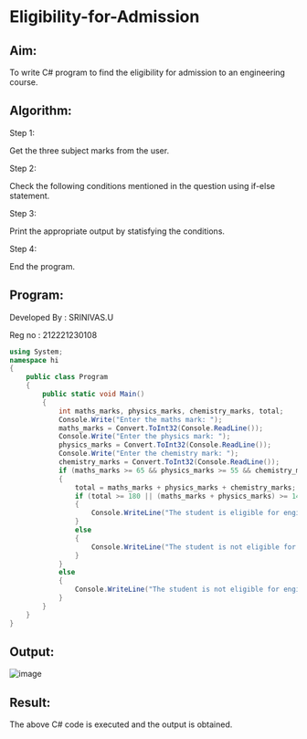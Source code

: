 # Eligibility-for-Admission

## Aim:
To write C# program to find the eligibility for admission to an engineering course.

## Algorithm:
Step 1:

Get the three subject marks from the user.

Step 2:

Check the following conditions mentioned in the question using if-else statement.

Step 3:

Print the appropriate output by statisfying the conditions.

Step 4:

End the program.

## Program:
Developed By : SRINIVAS.U

Reg no : 212221230108
```C#
using System;
namespace hi
{
    public class Program
    {
        public static void Main()
        {
            int maths_marks, physics_marks, chemistry_marks, total;
            Console.Write("Enter the maths mark: ");
            maths_marks = Convert.ToInt32(Console.ReadLine());
            Console.Write("Enter the physics mark: ");
            physics_marks = Convert.ToInt32(Console.ReadLine());
            Console.Write("Enter the chemistry mark: ");
            chemistry_marks = Convert.ToInt32(Console.ReadLine());
            if (maths_marks >= 65 && physics_marks >= 55 && chemistry_marks >= 50)
            {
                total = maths_marks + physics_marks + chemistry_marks;
                if (total >= 180 || (maths_marks + physics_marks) >= 140)
                {
                    Console.WriteLine("The student is eligible for engineering");
                }
                else
                {
                    Console.WriteLine("The student is not eligible for engineering");
                }
            }
            else
            {
                Console.WriteLine("The student is not eligible for engineering");
            }
        }
    }
}

```



## Output:
![image](https://github.com/Jayamani25/Eligibility-for-Admission/assets/85949888/0bb2fc9b-93df-4fc1-98ab-a83f9cc0afb2)

## Result:
The above C# code is executed and the output is obtained.
